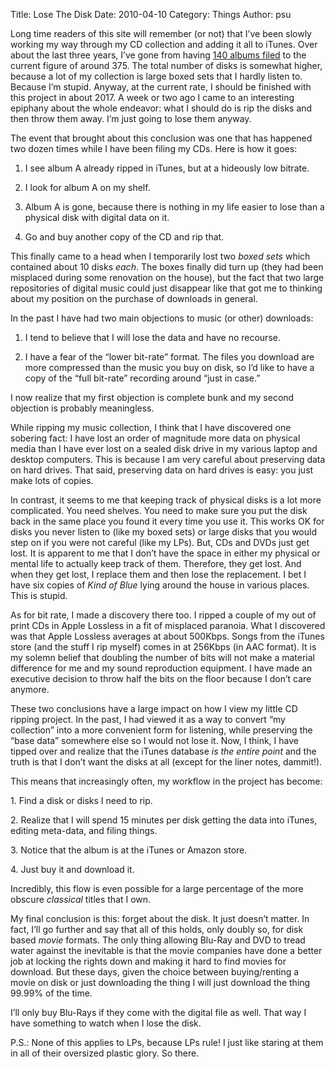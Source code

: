 Title: Lose The Disk
Date: 2010-04-10
Category: Things
Author: psu

Long time readers of this site will remember (or not) that I&#8217;ve been slowly working my way through my CD collection and adding it all to iTunes. Over about the last three years, I&#8217;ve gone from having <a href="http://mutable-states.com/itunes-rules.html">140 albums filed</a> to the current figure of around 375. The total number of disks is somewhat higher, because a lot of my collection is large boxed sets that I hardly listen to. Because I&#8217;m stupid. Anyway, at the current rate, I should be finished with this project in about 2017. A week or two ago I came to an interesting epiphany about the whole endeavor: what I should do is rip the disks and then throw them away. I&#8217;m just going to lose them anyway.<br />
<span id="more-2421"></span></p>
<p>The event that brought about this conclusion was one that has happened two dozen times while I have been filing my CDs. Here is how it goes:</p>

1. I see album A already ripped in iTunes, but at a hideously low bitrate.</p>

2. I look for album A on my shelf.</p>

3. Album A is gone, because there is nothing in my life easier to lose than a physical disk with digital data on it.

4. Go and buy another copy of the CD and rip that.

<p>This finally came to a head when I temporarily lost two <em>boxed sets</em> which contained about 10 disks <em>each</em>. The boxes finally did turn up (they had been misplaced during some renovation on the house), but the fact that two large repositories of digital music could just disappear like that got me to thinking about my position on the purchase of downloads in general.</p>

<p>In the past I have had two main objections to music (or other) downloads:</p>

1. I tend to believe that I will lose the data and have no recourse.</p>

2. I have a fear of the &#8220;lower bit-rate&#8221; format. The files you download are more compressed than the music you buy on disk, so I&#8217;d like to have a copy of the &#8220;full bit-rate&#8221; recording around &#8220;just in case.&#8221;

<p>I now realize that my first objection is complete bunk and my second objection is probably meaningless.</p>
<p>While ripping my music collection, I think that I have discovered one sobering fact: I have lost an order of magnitude more data on physical media than I have ever lost on a sealed disk drive in my various laptop and desktop computers. This is because I am very careful about preserving data on hard drives. That said, preserving data on hard drives is easy: you just make lots of copies.</p>
<p>In contrast, it seems to me that keeping track of physical disks is a lot more complicated. You need shelves. You need to make sure you put the disk back in the same place you found it every time you use it. This works OK for disks you never listen to (like my boxed sets) or large disks that you would step on if you were not careful (like my LPs). But, CDs and DVDs just get lost. It is apparent to me that I don&#8217;t have the space in either my physical or mental life to actually keep track of them. Therefore, they get lost. And when they get lost, I replace them and then lose the replacement. I bet I have six copies of <em>Kind of Blue</em> lying around the house in various places. This is stupid.</p>
<p>As for bit rate, I made a discovery there too. I ripped a couple of my out of print CDs in Apple Lossless in a fit of misplaced paranoia. What I discovered was that Apple Lossless averages at about 500Kbps. Songs from the iTunes store (and the stuff I rip myself) comes in at 256Kbps (in AAC format). It is my solemn belief that doubling the number of bits will not make a material difference for me and my sound reproduction equipment. I have made an executive decision to throw half the bits on the floor because I don&#8217;t care anymore.</p>
<p>These two conclusions have a large impact on how I view my little CD ripping project. In the past, I had viewed it as a way to convert &#8220;my collection&#8221; into a more convenient form for listening, while preserving the &#8220;base data&#8221; somewhere else so I would not lose it. Now, I think, I have tipped over and realize that the iTunes database <em>is the entire point</em> and the truth is that I don&#8217;t want the disks at all (except for the liner notes, dammit!).</p>
<p>This means that increasingly often, my workflow in the project has become:</p>
<p>1. Find a disk or disks I need to rip.</p>
<p>2. Realize that I will spend 15 minutes per disk getting the data into iTunes, editing meta-data, and filing things.</p>
<p>3. Notice that the album is at the iTunes or Amazon store.</p>
<p>4. Just buy it and download it.</p>
<p>Incredibly, this flow is even possible for a large percentage of the more obscure <em>classical</em> titles that I own.</p>
<p>My final conclusion is this: forget about the disk. It just doesn&#8217;t matter. In fact, I&#8217;ll go further and say that all of this holds, only doubly so, for disk based <em>movie</em> formats. The only thing allowing Blu-Ray and DVD to tread water against the inevitable is that the movie companies have done a better job at locking the rights down and making it hard to find movies for download. But these days, given the choice between buying/renting a movie on disk or just downloading the thing I will just download the thing 99.99% of the time. </p>
<p>I&#8217;ll only buy Blu-Rays if they come with the digital file as well. That way I have something to watch when I lose the disk.</p>
<p>P.S.: None of this applies to LPs, because LPs rule! I just like staring at them in all of their oversized plastic glory. So there.</p>